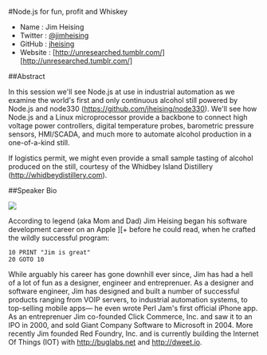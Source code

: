 #Node.js for fun, profit and Whiskey

* Name      : Jim Heising
* Twitter   : [@jimheising][]
* GitHub    : [jheising][]
* Website   : [http://unresearched.tumblr.com/][http://unresearched.tumblr.com/]

##Abstract

In this session we'll see Node.js at use in industrial automation as we examine the world's first and only continuous alcohol still powered by Node.js and node330 (https://github.com/jheising/node330). We'll see how Node.js and a Linux microprocessor provide a backbone to connect high voltage power controllers, digital temperature probes, barometric pressure sensors, HMI/SCADA, and much more to automate alcohol production in a one-of-a-kind still.

If logistics permit, we might even provide a small sample tasting of alcohol produced on the still, courtesy of the Whidbey Island Distillery (http://whidbeydistillery.com).

##Speaker Bio

![](https://dl.dropboxusercontent.com/u/819120/Headshot-2-Medium.jpg)

According to legend (aka Mom and Dad) Jim Heising began his software development career on an Apple ][+ before he could read, when he crafted the wildly successful program:

```
10 PRINT "Jim is great"
20 GOTO 10
```

While arguably his career has gone downhill ever since, Jim has had a hell of a lot of fun as a designer, engineer and entreprenuer. As a designer and software engineer, Jim has designed and built a number of successful products ranging from VOIP servers, to industrial automation systems, to top-selling mobile apps— he even wrote Perl Jam's first official iPhone app. As an entreprenuer Jim co-founded Click Commerce, Inc. and saw it to an IPO in 2000, and sold Giant Company Software to Microsoft in 2004. More recently Jim founded Red Foundry, Inc. and is currently building the Internet Of Things (IOT) with http://buglabs.net and http://dweet.io.

[@jimheising]:http://twitter.com/jimheising
[jheising]:http://github.com/jheising
[http://unresearched.tumblr.com/]:http://unresearched.tumblr.com/
